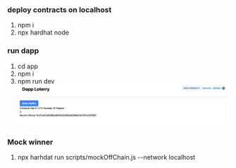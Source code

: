 ### deploy contracts on localhost

1. npm i
2. npx hardhat node

### run dapp

1. cd app
2. npm i
3. npm run dev![1657874670126](image/README/1657874670126.png)

### Mock winner

1. npx harhdat run scripts/mockOffChain.js --network localhost
